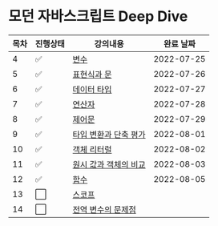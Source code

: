 # 모던 자바스크립트 Deep Dive



|목차|진행상태|강의내용|완료 날짜|
| ------- | ------- | ------- | ------- |
|4| :white_check_mark:   | [변수](변수.md) | 2022-07-25 |
|5| :white_check_mark: | [표현식과 문](표현식과-문.md) | 2022-07-26 |
|6| :white_check_mark: | [데이터 타입](데이터-타입.md) | 2022-07-27 |
|7| :white_check_mark: | [연산자](연산자.md) | 2022-07-28 |
|8| :white_check_mark: | [제어문](제어문.md) | 2022-07-29 |
|9| :white_check_mark: | [타입 변환과 단축 평가](타입-변환과-단축-평가.md) | 2022-08-01 |
|10| :white_check_mark: | [객체 리터럴](객체-리터럴.md) | 2022-08-02 |
|11| :white_check_mark: | [원시 값과 객체의 비교](원시-값과-객체의-비교.md) | 2022-08-03 |
|12| :white_check_mark: | [함수](함수.md) | 2022-08-05 |
|13| :white_large_square: | [스코프](스코프.md) | |
|14| :white_large_square: | [전역 변수의 문제점](전역-변수의-문제점.md) | |
